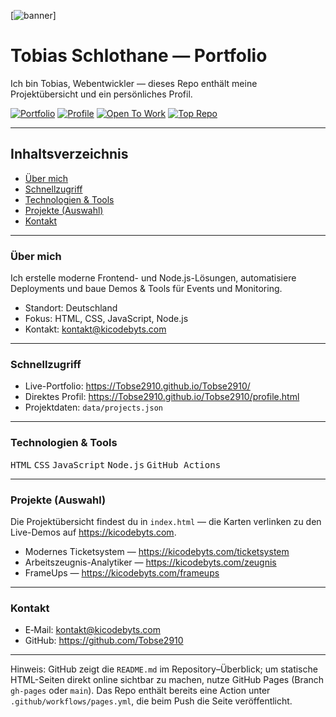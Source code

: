 <!-- Banner image: keeps README visually similar to screenshot -->
[![banner](https://images.unsplash.com/photo-1503264116251-35a269479413?q=80&w=1600&auto=format&fit=crop&ixlib=rb-4.0.3&s=5f3b2d7b6c0ee3c4b6e8f1f5f2d6b3d2 "banner")]

# Tobias Schlothane — Portfolio

Ich bin Tobias, Webentwickler — dieses Repo enthält meine Projektübersicht und ein persönliches Profil.

<!-- Badge row similar to screenshot -->
[![Portfolio](https://img.shields.io/badge/PORTFOLIO-blue?style=for-the-badge&logo=github)](https://Tobse2910.github.io/Tobse2910/)
[![Profile](https://img.shields.io/badge/PROFILE-gray?style=for-the-badge&logo=github)](https://Tobse2910.github.io/Tobse2910/profile.html)
[![Open To Work](https://img.shields.io/badge/OPEN--TO--WORK-green?style=for-the-badge&logo=google)](#contact)
[![Top Repo](https://img.shields.io/badge/TOP--REPO-purple?style=for-the-badge&logo=github)](https://github.com/Tobse2910)

---

## Inhaltsverzeichnis

- [Über mich](#über-mich)
- [Schnellzugriff](#schnellzugriff)
- [Technologien & Tools](#technologien--tools)
- [Projekte (Auswahl)](#projekte-auswahl)
- [Kontakt](#kontakt)

---

### Über mich

Ich erstelle moderne Frontend- und Node.js-Lösungen, automatisiere Deployments und baue Demos & Tools für Events und Monitoring.

- Standort: Deutschland
- Fokus: HTML, CSS, JavaScript, Node.js
- Kontakt: kontakt@kicodebyts.com

---

### Schnellzugriff

- Live-Portfolio: https://Tobse2910.github.io/Tobse2910/
- Direktes Profil: https://Tobse2910.github.io/Tobse2910/profile.html
- Projektdaten: `data/projects.json`

---

### Technologien & Tools

<kbd>HTML</kbd> <kbd>CSS</kbd> <kbd>JavaScript</kbd> <kbd>Node.js</kbd> <kbd>GitHub Actions</kbd>

---

### Projekte (Auswahl)

Die Projektübersicht findest du in `index.html` — die Karten verlinken zu den Live-Demos auf https://kicodebyts.com.

- Modernes Ticketsystem — https://kicodebyts.com/ticketsystem
- Arbeitszeugnis-Analytiker — https://kicodebyts.com/zeugnis
- FrameUps — https://kicodebyts.com/frameups

---

### Kontakt

- E‑Mail: kontakt@kicodebyts.com
- GitHub: https://github.com/Tobse2910

---

Hinweis: GitHub zeigt die `README.md` im Repository–Überblick; um statische HTML-Seiten direkt online sichtbar zu machen, nutze GitHub Pages (Branch `gh-pages` oder `main`). Das Repo enthält bereits eine Action unter `.github/workflows/pages.yml`, die beim Push die Seite veröffentlicht.


